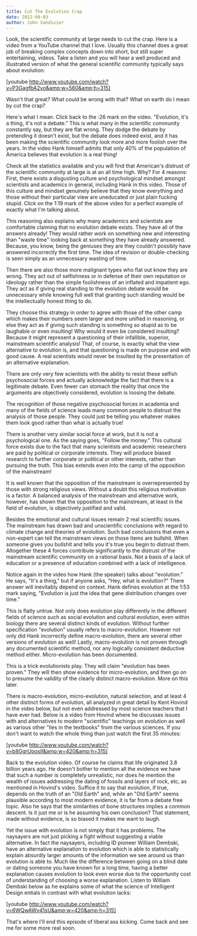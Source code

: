 ```yaml
---
title: Cut The Evolution Crap
date: 2012-09-03
author: John Vandivier
---
```




Look, the scientific community at large needs to cut the crap. Here is a video from a YouTube channel that I love. Usually this channel does a great job of breaking complex concepts down into short, but still super entertaining, videos. Take a listen and you will hear a well produced and illustrated version of what the general scientific community typically says about evolution:

[youtube http://www.youtube.com/watch?v=P3GagfbA2vo&amp;w=560&amp;h=315]

Wasn't that great? What could be wrong with that? What on earth do I mean by cut the crap?

Here's what I mean. Click back to the :26 mark on the video. \"Evolution, it's a thing, it's not a debate.\" This is what many in the scientific community constantly say, but they are flat wrong. They dodge the debate by pretending it doesn't exist, but the debate does indeed exist, and it has been making the scientific community look more and more foolish over the years. In the video Hank himself admits that only 40% of the population of America believes that evolution is a real thing!

Check all the statistics available and you will find that American's distrust of the scientific community at large is at an all time high. Why? For 4 reasons: First, there exists a disgusting culture and psychological mindset amongst scientists and academics in general, including Hank in this video. Those of this culture and mindset genuinely believe that they know everything and those without their particular view are uneducated or just plain fucking stupid. Click on the 1:19 mark of the above video for a perfect example of exactly what I'm talking about.

This reasoning also explains why many academics and scientists are comfortable claiming that no evolution debate exists. They have all of the answers already! They would rather work on something new and interesting than \"waste time\" looking back at something they have already answered. Because, you know, being the geniuses they are they couldn't possibly have answered incorrectly the first time. The idea of revision or double-checking is seen simply as an unnecessary wasting of time.

Then there are also those more malignant types who flat out know they are wrong. They act out of selfishness or in defense of their own reputation or ideology rather than the simple foolishness of an inflated and impatient ego. They act as if giving real standing to the evolution debate would be unnecessary while knowing full well that granting such standing would be the intellectually honest thing to do.

They choose this strategy in order to agree with those of the other camp which makes their numbers seem larger and more unified in reasoning, or else they act as if giving such standing is something so stupid as to be laughable or even insulting! Why would it even be considered insulting? Because it might represent a questioning of their infallible, superior, mainstream scientific analysis! That, of course, is exactly what the view alternative to evolution is, and that questioning is made on purpose and with good cause. A real scientists would never be insulted by the presentation of an alternative explanation.

There are only very few scientists with the ability to resist these selfish psychosocial forces and actually acknowledge the fact that there is a legitimate debate. Even fewer can stomach the reality that once the arguments are objectively considered, evolution is loosing the debate.

The recognition of those negative psychosocial forces in academia and many of the fields of science leads many common people to distrust the analysis of those people. They could just be telling you whatever makes them look good rather than what is actually true!

There is another very similar social force at work, but it is not a psychological one. As the saying goes, \"Follow the money.\" This cultural force exists due to the fact that many scientists and academic researchers are paid by political or corporate interests. They will produce biased research to further corporate or political or other interests, rather than pursuing the truth. This bias extends even into the camp of the opposition of the mainstream!

It is well known that the opposition of the mainstream is overrepresented by those with strong religious views. Without a doubt this religious motivation is a factor. A balanced analysis of the mainstream and alternative work, however, has shown that the opposition to the mainstream, at least in the field of evolution, is objectively justified and valid.

Besides the emotional and cultural issues remain 2 real scientific issues. The mainstream has drawn bad and unscientific conclusions with regard to climate change and theories of evolution. Such bad conclusions that even a non-expert can tell the mainstream views on those items are bullshit. When someone gives you bullshit and tells you it's true you begin to distrust them. Altogether these 4 forces contribute significantly to the distrust of the mainstream scientific community on a rational basis. Not a basis of a lack of education or a presence of education combined with a lack of intelligence.

Notice again in the video how Hank (the speaker) talks about \"evolution.\" He says, \"It's a thing,\" but if anyone asks, \"Hey, what is evolution?\" There answer will inevitably depend on context. Hank defines evolution at the 1:53 mark saying, \"Evolution is just the idea that gene distribution changes over time.\"

This is flatly untrue. Not only does evolution play differently in the different fields of science such as social evolution and cultural evolution, even within biology there are several distinct kinds of evolution. Without further specification \"evolution\" usually refers to macro-evolution. However not only did Hank incorrectly define macro-evolution, there are several other versions of evolution as well! Lastly, macro-evolution is not proven through any documented scientific method, nor any logically consistent deductive method either. Micro-evolution has been documented.

This is a trick evolutionists play. They will claim \"evolution has been proven.\" They will then show evidence for micro-evolution, and then go on to presume the validity of the clearly distinct macro-evolution. More on this later.

There is macro-evolution, micro-evolution, natural selection, and at least 4 other distinct forms of evolution, all analyzed in great detail by Kent Hovind in the video below, but not even addressed by most science teachers that I have ever had. Below is a video from Hovind where he discusses issues with and alternatives to modern \"scientific\" teachings on evolution as well as various other \"lies in the textbooks\" from the various sciences. If you don't want to watch the whole thing than just watch the first 35 minutes:

[youtube http://www.youtube.com/watch?v=b8GgrUposII&amp;w=420&amp;h=315]

Back to the evolution video. Of course he claims that life originated 3.8 billion years ago. He doesn't bother to mention all the evidence we have that such a number is completely unrealistic, nor does he mention the wealth of issues addressing the dating of fossils and layers of rock, etc, as mentioned in Hovind's video. Suffice it to say that evolution, if true, depends on the truth of an \"Old Earth\" and, while an \"Old Earth\" seems plausible according to most modern evidence, it is far from a debate free topic. Also he says that the similarities of bone structures implies a common descent. Is it just me or is he assuming his own conclusion? That statement, made without evidence, is so biased it makes me want to laugh.

Yet the issue with evolution is not simply that it has problems. The naysayers are not just picking a fight without suggesting a viable alternative. In fact the naysayers, including ID pioneer William Dembski, have an alternative explanation to evolution which is able to statistically explain absurdly larger amounts of the information we see around us than evolution is able to. Much like the difference between going on a blind date or dating someone you have known for a long time, having a better explanation causes evolution to look even worse due to the opportunity cost of understanding of choosing a worse explanation. Listen to William Dembski below as he explains some of what the science of Intelligent Design entials in contrast with what evolution lacks:

[youtube http://www.youtube.com/watch?v=6WQwAWv41sU&amp;w=420&amp;h=315]

That's where I'll end this episode of liberal ass kicking. Come back and see me for some more real soon.